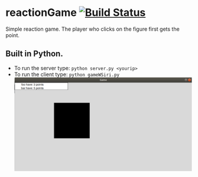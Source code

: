 # reactionGame [![Build Status](https://travis-ci.org/callesebbe/reactionGame.svg?branch=master)](https://travis-ci.org/callesebbe/reactionGame)
Simple reaction game. The player who clicks on the figure first gets the point.


## Built in Python.
- To run the server type: ```python server.py <yourip>```
- To run the client type: ```python gameWSiri.py```
  
  ![Game in action](rdm.png)
